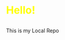 <!DOCTYPE html>
<html>
<head><title>Local Repo</title></head>
<style>
  h1{
    align:center;
    color:yellow;
  }
</style>
  <body>
   <h1><b>Hello!</b></h1>
<h2></h2>This is my Local Repo</h2>
  </body>
</html>
